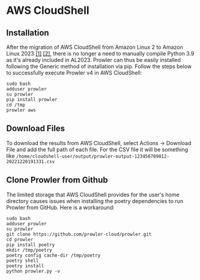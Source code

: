 # AWS CloudShell

## Installation
After the migration of AWS CloudShell from Amazon Linux 2 to Amazon Linux 2023 [[1]](https://aws.amazon.com/about-aws/whats-new/2023/12/aws-cloudshell-migrated-al2023/) [[2]](https://docs.aws.amazon.com/cloudshell/latest/userguide/cloudshell-AL2023-migration.html), there is no longer a need to manually compile Python 3.9 as it's already included in AL2023. Prowler can thus be easily installed following the Generic method of installation via pip. Follow the steps below to successfully execute Prowler v4 in AWS CloudShell:
```shell
sudo bash
adduser prowler
su prowler
pip install prowler
cd /tmp
prowler aws
```

## Download Files

To download the results from AWS CloudShell, select Actions -> Download File and add the full path of each file. For the CSV file it will be something like `/home/cloudshell-user/output/prowler-output-123456789012-20221220191331.csv`

## Clone Prowler from Github

The limited storage that AWS CloudShell provides for the user's home directory causes issues when installing the poetry dependencies to run Prowler from GitHub. Here is a workaround:
```shell
sudo bash
adduser prowler
su prowler
git clone https://github.com/prowler-cloud/prowler.git
cd prowler
pip install poetry
mkdir /tmp/poetry
poetry config cache-dir /tmp/poetry
poetry shell
poetry install
python prowler.py -v
```
